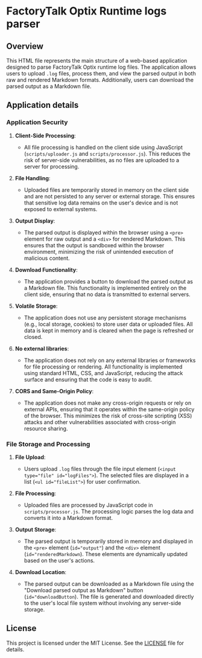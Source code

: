 # FactoryTalk Optix Runtime logs parser

## Overview

This HTML file represents the main structure of a web-based application designed to parse FactoryTalk Optix runtime log files. The application allows users to upload `.log` files, process them, and view the parsed output in both raw and rendered Markdown formats. Additionally, users can download the parsed output as a Markdown file.

## Application details

### Application Security

1. **Client-Side Processing**:

    - All file processing is handled on the client side using JavaScript (`scripts/uploader.js` and `scripts/processor.js`). This reduces the risk of server-side vulnerabilities, as no files are uploaded to a server for processing.

2. **File Handling**:

    - Uploaded files are temporarily stored in memory on the client side and are not persisted to any server or external storage. This ensures that sensitive log data remains on the user's device and is not exposed to external systems.

3. **Output Display**:

    - The parsed output is displayed within the browser using a `<pre>` element for raw output and a `<div>` for rendered Markdown. This ensures that the output is sandboxed within the browser environment, minimizing the risk of unintended execution of malicious content.

4. **Download Functionality**:

    - The application provides a button to download the parsed output as a Markdown file. This functionality is implemented entirely on the client side, ensuring that no data is transmitted to external servers.

5. **Volatile Storage**:

    - The application does not use any persistent storage mechanisms (e.g., local storage, cookies) to store user data or uploaded files. All data is kept in memory and is cleared when the page is refreshed or closed.

6. **No external libraries**:

    - The application does not rely on any external libraries or frameworks for file processing or rendering. All functionality is implemented using standard HTML, CSS, and JavaScript, reducing the attack surface and ensuring that the code is easy to audit.

7. **CORS and Same-Origin Policy**:

    - The application does not make any cross-origin requests or rely on external APIs, ensuring that it operates within the same-origin policy of the browser. This minimizes the risk of cross-site scripting (XSS) attacks and other vulnerabilities associated with cross-origin resource sharing.

### File Storage and Processing

1. **File Upload**:
    - Users upload `.log` files through the file input element (`<input type="file" id="logFiles">`). The selected files are displayed in a list (`<ul id="fileList">`) for user confirmation.

2. **File Processing**:

    - Uploaded files are processed by JavaScript code in `scripts/processor.js`. The processing logic parses the log data and converts it into a Markdown format.

3. **Output Storage**:

    - The parsed output is temporarily stored in memory and displayed in the `<pre>` element (`id="output"`) and the `<div>` element (`id="renderedMarkdown`). These elements are dynamically updated based on the user's actions.

4. **Download Location**:

    - The parsed output can be downloaded as a Markdown file using the "Download parsed output as Markdown" button (`id="downloadButton`). The file is generated and downloaded directly to the user's local file system without involving any server-side storage.

## License

This project is licensed under the MIT License. See the [LICENSE](LICENSE) file for details.
